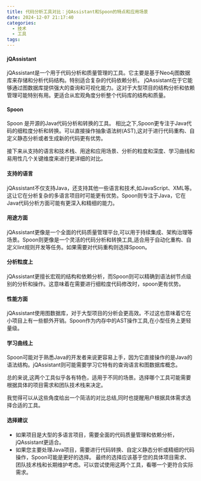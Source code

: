 ```yaml
---
title: 代码分析工具对比：jQAssistant和Spoon的特点和应用场景
date: 2024-12-07 21:17:40
categories:
  - 技术
  - 工具
tags:
---
```

#### jQAssistant
jQAssistant是一个用于代码分析和质量管理的工具。它主要是基于Neo4j图数据库来存储和分析代码结构。特别适合复杂的代码依赖分析。
jQAssistant在于它能够通过图数据库提供强大的查询和可视化能力。这对于大型项目的结构分析和依赖管理可能特别有用。更适合从宏观角度分析整个代码库的结构和质量。
#### Spoon
Spoon 是开源的Java代码分析和转换的工具。
相比之下,Spoon更专注于Java代码的细粒度分析和转换。可以直接操作抽象语法树(AST),这对于进行代码重构、自定义静态分析或者生成新的代码更有优势。

接下来从支持的语言和技术栈、用途和应用场景、分析的粒度和深度、学习曲线和易用性几个关键维度来进行更详细的对比。
#### 支持的语言
jQAssistant不仅支持Java，还支持其他一些语言和技术,如JavaScript、XML等。这让它在分析复杂的多语言项目时可能更有优势。Spoon则专注于Java，它在Java代码分析方面可能有更深入和精细的能力。

#### 用途方面
jQAssistant更像是一个全面的代码质量管理平台,可以用于持续集成、架构治理等场景。Spoon则更像是一个灵活的代码分析和转换工具,适合用于自动化重构、自定义lint规则开发等任务。如果需要对代码重构则选择Spoon。

#### 分析粒度上
jQAssistant更擅长宏观的结构和依赖分析，而Spoon则可以精确到语法树节点级别的分析和操作。这意味着在需要进行细粒度代码修改时，spoon更有优势。

#### 性能方面
jQAssistant使用图数据库，对于大型项目的分析会更高效。不过这也意味着它在小项目上有一些额外开销。Spoon作为内存中的AST操作工具,在小型任务上更轻量级。

#### 学习曲线上
Spoon可能对于熟悉Java的开发者来说更容易上手，因为它直接操作的是Java的语法结构。jQAssistant则可能需要学习它特有的查询语言和图数据库概念。

总的来说,这两个工具似乎各有特色，适用于不同的场景。选择哪个工具可能需要根据具体的项目需求和团队技术栈来决定。

我觉得可以从这些角度给出一个简洁的对比总结,同时也提醒用户根据具体需求选择合适的工具。
#### 选择建议
- 如果项目是大型的多语言项目，需要全面的代码质量管理和依赖分析，jQAssistant更适合。
- 如果您主要处理Java项目，需要进行代码转换、自定义静态分析或精细的代码操作，Spoon可能是更好的选择。
最终的选择应该基于您的具体项目需求、团队技术栈和长期维护考虑。可以尝试使用这两个工具，看哪一个更符合实际需求。


